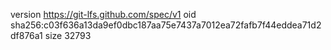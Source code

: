 version https://git-lfs.github.com/spec/v1
oid sha256:c03f636a13da9ef0dbc187aa75e7437a7012ea72fafb7f44eddea71d2df876a1
size 32793
